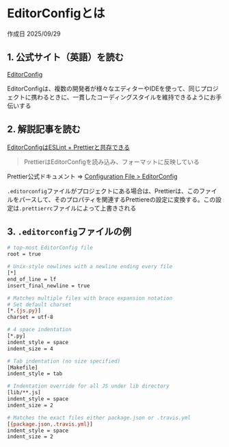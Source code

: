 # EditorConfigとは

作成日 2025/09/29

## 1. 公式サイト（英語）を読む

[EditorConfig](https://editorconfig.org/)

EditorConfigは、複数の開発者が様々なエディターやIDEを使って、同じプロジェクトに携わるときに、一貫したコーディングスタイルを維持できるようにお手伝いする

## 2. 解説記事を読む

[EditorConfigはESLint + Prettierと共存できる](https://zenn.dev/sumiren/articles/74f639f92e80b9)

> PrettierはEditorConfigを読み込み、フォーマットに反映している

Prettier公式ドキュメント => [Configuration File > EditorConfig](https://prettier.io/docs/configuration.html#editorconfig)

`.editorconfig`ファイルがプロジェクトにある場合は、Prettierは、このファイルをパースして、そのプロパティを関連するPrettiereの設定に変換する。この設定は`.prettierrc`ファイルによって上書きされる

## 3. `.editorconfig`ファイルの例

```bash
# top-most EditorConfig file
root = true

# Unix-style newlines with a newline ending every file
[*]
end_of_line = lf
insert_final_newline = true

# Matches multiple files with brace expansion notation
# Set default charset
[*.{js,py}]
charset = utf-8

# 4 space indentation
[*.py]
indent_style = space
indent_size = 4

# Tab indentation (no size specified)
[Makefile]
indent_style = tab

# Indentation override for all JS under lib directory
[lib/**.js]
indent_style = space
indent_size = 2

# Matches the exact files either package.json or .travis.yml
[{package.json,.travis.yml}]
indent_style = space
indent_size = 2
```
